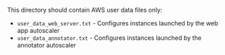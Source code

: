 This directory should contain AWS user data files only:
* `user_data_web_server.txt` - Configures instances launched by the web app autoscaler
* `user_data_annotator.txt` - Configures instances launched by the annotator autoscaler